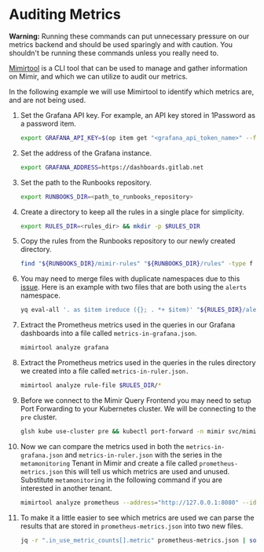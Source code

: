 # Auditing Metrics

**Warning:** Running these commands can put unnecessary pressure on our metrics backend and should be used sparingly and with caution. You shouldn't be running these commands unless you really need to.

[Mimirtool](https://grafana.com/docs/mimir/latest/manage/tools/mimirtool/#analyze) is a CLI tool that can be used to manage and gather information on Mimir, and which we can utilize to audit our metrics.

In the following example we will use Mimirtool to identify which metrics are, and are not being used.

1. Set the Grafana API key. For example, an API key stored in 1Password as a password item.

   ```bash
   export GRAFANA_API_KEY=$(op item get "<grafana_api_token_name>" --fields label=password)
   ```

1. Set the address of the Grafana instance.

   ```bash
   export GRAFANA_ADDRESS=https://dashboards.gitlab.net
   ```

1. Set the path to the Runbooks repository.

   ```bash
   export RUNBOOKS_DIR=<path_to_runbooks_repository>
   ```

1. Create a directory to keep all the rules in a single place for simplicity.

   ```bash
   export RULES_DIR=<rules_dir> && mkdir -p $RULES_DIR
   ```

1. Copy the rules from the Runbooks repository to our newly created directory.

   ```bash
   find "${RUNBOOKS_DIR}/mimir-rules" "${RUNBOOKS_DIR}/rules" -type f \( -name "*.yml" -o -name "*.yaml" \) | xargs -I {} cp {} "${RULES_DIR}/"
   ```

1. You may need to merge files with duplicate namespaces due to this [issue](https://github.com/grafana/mimir/issues/6748). Here is an example with two files that are both using the `alerts` namespace.

   ```bash
   yq eval-all '. as $item ireduce ({}; . *+ $item)' "${RULES_DIR}/alerts.yaml" "${RULES_DIR}/alerts.yml" > "${RULES_DIR}/alerts-merged.yml" && rm "${RULES_DIR}/alerts.yaml" "${RULES_DIR}/alerts.yml"
   ```

1. Extract the Prometheus metrics used in the queries in our Grafana dashboards into a file called `metrics-in-grafana.json`.

   ```bash
   mimirtool analyze grafana
   ```

1. Extract the Prometheus metrics used in the queries in the rules directory we created into a file called `metrics-in-ruler.json.`

   ```bash
   mimirtool analyze rule-file $RULES_DIR/*
   ```

1. Before we connect to the Mimir Query Frontend you may need to setup Port Forwarding to your Kubernetes cluster. We will be connecting to the `pre` cluster.

   ```bash
   glsh kube use-cluster pre && kubectl port-forward -n mimir svc/mimir-query-frontend 8080:8080
   ```

1. Now we can compare the metrics used in both the `metrics-in-grafana.json` and `metrics-in-ruler.json` with the series in the `metamonitoring` Tenant in Mimir and create a file called `prometheus-metrics.json` this will tell us which metrics are used and unused. Substitute `metamonitoring` in the following command if you are interested in another tenant.

   ```bash
   mimirtool analyze prometheus --address="http://127.0.0.1:8080" --id=metamonitoring --prometheus-http-prefix=/prometheus
   ```

1. To make it a little easier to see which metrics are used we can parse the results that are stored in `prometheus-metrics.json` into two new files.

   ```bash
   jq -r ".in_use_metric_counts[].metric" prometheus-metrics.json | sort > used-metrics.txt && jq -r ".additional_metric_counts[].metric" prometheus-metrics.json | sort > unused-metrics.txt
   ```
